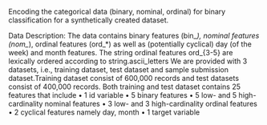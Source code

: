 Encoding the categorical data (binary, nominal, ordinal) for binary classification for a synthetically created dataset. 

Data Description:
The data contains binary features (bin_*), nominal features (nom_*), ordinal features (ord_*) as well as (potentially cyclical) day (of the week) and month features. The string ordinal features ord_{3-5} are lexically ordered according to string.ascii_letters
We are provided with 3 datasets, i.e., training dataset, test dataset and sample submission dataset.Training dataset consist of 600,000 records and test datasets consist of 400,000 records.
Both training and test dataset contains 25 features that include
•	1 id variable
•	5 binary features
•	5 low- and 5 high-cardinality nominal features
•	3 low- and 3 high-cardinality ordinal features
•	2 cyclical features namely day, month
•	1 target variable
